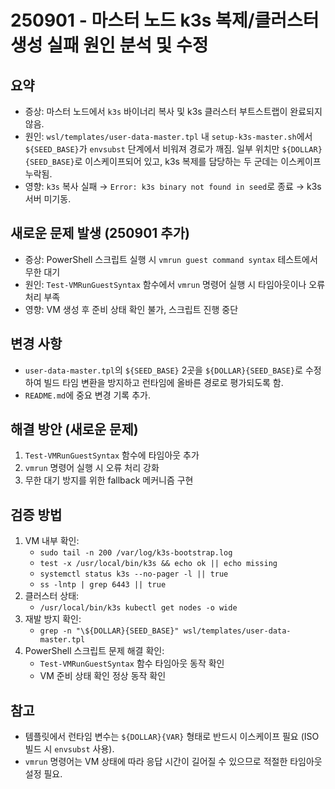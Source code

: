 # 250901 - 마스터 노드 k3s 복제/클러스터 생성 실패 원인 분석 및 수정

## 요약
- 증상: 마스터 노드에서 `k3s` 바이너리 복사 및 k3s 클러스터 부트스트랩이 완료되지 않음.
- 원인: `wsl/templates/user-data-master.tpl` 내 `setup-k3s-master.sh`에서 `${SEED_BASE}`가 `envsubst` 단계에서 비워져 경로가 깨짐. 일부 위치만 `${DOLLAR}{SEED_BASE}`로 이스케이프되어 있고, k3s 복제를 담당하는 두 군데는 이스케이프 누락됨.
- 영향: `k3s` 복사 실패 → `Error: k3s binary not found in seed`로 종료 → k3s 서버 미기동.

## 새로운 문제 발생 (250901 추가)
- 증상: PowerShell 스크립트 실행 시 `vmrun guest command syntax` 테스트에서 무한 대기
- 원인: `Test-VMRunGuestSyntax` 함수에서 `vmrun` 명령어 실행 시 타임아웃이나 오류 처리 부족
- 영향: VM 생성 후 준비 상태 확인 불가, 스크립트 진행 중단

## 변경 사항
- `user-data-master.tpl`의 `${SEED_BASE}` 2곳을 `${DOLLAR}{SEED_BASE}`로 수정하여 빌드 타임 변환을 방지하고 런타임에 올바른 경로로 평가되도록 함.
- `README.md`에 중요 변경 기록 추가.

## 해결 방안 (새로운 문제)
1. `Test-VMRunGuestSyntax` 함수에 타임아웃 추가
2. `vmrun` 명령어 실행 시 오류 처리 강화
3. 무한 대기 방지를 위한 fallback 메커니즘 구현

## 검증 방법
1) VM 내부 확인:
   - `sudo tail -n 200 /var/log/k3s-bootstrap.log`
   - `test -x /usr/local/bin/k3s && echo ok || echo missing`
   - `systemctl status k3s --no-pager -l || true`
   - `ss -lntp | grep 6443 || true`
2) 클러스터 상태:
   - `/usr/local/bin/k3s kubectl get nodes -o wide`
3) 재발 방지 확인:
   - `grep -n "\${DOLLAR}{SEED_BASE}" wsl/templates/user-data-master.tpl`
4) PowerShell 스크립트 문제 해결 확인:
   - `Test-VMRunGuestSyntax` 함수 타임아웃 동작 확인
   - VM 준비 상태 확인 정상 동작 확인

## 참고
- 템플릿에서 런타임 변수는 `${DOLLAR}{VAR}` 형태로 반드시 이스케이프 필요 (ISO 빌드 시 `envsubst` 사용).
- `vmrun` 명령어는 VM 상태에 따라 응답 시간이 길어질 수 있으므로 적절한 타임아웃 설정 필요.